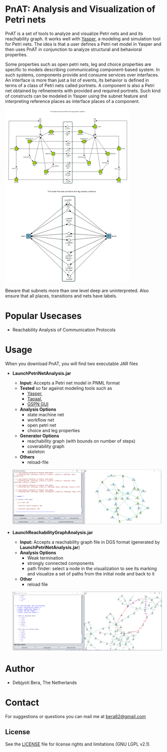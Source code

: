 # PnAT: Analysis and Visualization of Petri nets

PnAT is a set of tools to analyze and visualize Petri nets and and its reachability graph. It works well with [Yasper](http://www.yasper.org/), a modeling and simulation tool for Petri nets. The idea is that a user defines a Petri net model in Yasper and then uses PnAT in conjunction to analyze structural and behavioral properties. 

Some properties such as open petri nets, leg and choice properties are specific to models describing communicating component-based system. In such systems, components provide and consume services over interfaces. An interface is more than just a list of events, its behavior is defined in terms of a class of Petri nets called portnets. A component is also a Petri net obtained by refinements with provided and required portnets. Such kind of constructs can be modeled in Yasper using the subnet feature and interpreting reference places as interface places of a component. 

![GitHub Logo](/Images/yasper.png)

Beware that subnets more than one level deep are uninterpreted. Also ensure that all places, transitions and nets have labels. 

# Popular Usecases
  * Reachability Analysis of Communication Protocols

# Usage
When you download PnAT, you will find two executable JAR files

  * **LaunchPetriNetAnalysis.jar**
    * **Input:** Accepts a Petri net model in PNML format 
    * **Tested** so far against modeling tools such as
      * [Yasper](http://www.yasper.org/), 
      * [Tapaal](https://www.tapaal.net/),
      * [GSPN GUI](http://www.di.unito.it/~amparore/mc4cslta/editor.html)
    * **Analysis Options**
      * state machine net
      * workflow net
      * open petri net
      * choice and leg properties
    * **Generator Options**
      * reachability graph (with bounds on number of steps)
      * coverability graph
      * skeleton 
    * **Others**
      * reload-file
    
    ![GitHub Logo](/Images/PnATStructural.png)
      
  * **LaunchReachabilityGraphAnalysis.jar**
    * **Input:** Accepts a reachability graph file in DGS format (generated by **LaunchPetriNetAnalysis.jar**)
    * **Analysis Options**
      * Weak termination
      * strongly connected components
      * path finder: select a node in the visualization to see its marking and visualize a set of paths from the initial node and back to it
    * **Other**
      * reload file

    ![GitHub Logo](/Images/PnATBehavioral.png)
    
# Author
 * Debjyoti Bera, The Netherlands
 
# Contact
  For suggestions or questions you can mail me at bera82@gmail.com

## License

See the [LICENSE](LICENSE) file for license rights and limitations (GNU LGPL v2.1).

